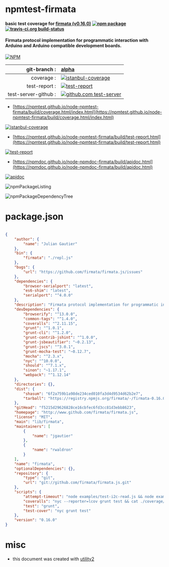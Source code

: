 # npmtest-firmata

#### basic test coverage for  [firmata (v0.16.0)](http://www.github.com/firmata/firmata.js)  [![npm package](https://img.shields.io/npm/v/npmtest-firmata.svg?style=flat-square)](https://www.npmjs.org/package/npmtest-firmata) [![travis-ci.org build-status](https://api.travis-ci.org/npmtest/node-npmtest-firmata.svg)](https://travis-ci.org/npmtest/node-npmtest-firmata)

#### Firmata protocol implementation for programmatic interaction with Arduino and Arduino compatible development boards.

[![NPM](https://nodei.co/npm/firmata.png?downloads=true&downloadRank=true&stars=true)](https://www.npmjs.com/package/firmata)

| git-branch : | [alpha](https://github.com/npmtest/node-npmtest-firmata/tree/alpha)|
|--:|:--|
| coverage : | [![istanbul-coverage](https://npmtest.github.io/node-npmtest-firmata/build/coverage.badge.svg)](https://npmtest.github.io/node-npmtest-firmata/build/coverage.html/index.html)|
| test-report : | [![test-report](https://npmtest.github.io/node-npmtest-firmata/build/test-report.badge.svg)](https://npmtest.github.io/node-npmtest-firmata/build/test-report.html)|
| test-server-github : | [![github.com test-server](https://npmtest.github.io/node-npmtest-firmata/GitHub-Mark-32px.png)](https://npmtest.github.io/node-npmtest-firmata/build/app/index.html) | | build-artifacts : | [![build-artifacts](https://npmtest.github.io/node-npmtest-firmata/glyphicons_144_folder_open.png)](https://github.com/npmtest/node-npmtest-firmata/tree/gh-pages/build)|

- [https://npmtest.github.io/node-npmtest-firmata/build/coverage.html/index.html](https://npmtest.github.io/node-npmtest-firmata/build/coverage.html/index.html)

[![istanbul-coverage](https://npmtest.github.io/node-npmtest-firmata/build/screenCapture.buildCi.browser.%252Ftmp%252Fbuild%252Fcoverage.lib.html.png)](https://npmtest.github.io/node-npmtest-firmata/build/coverage.html/index.html)

- [https://npmtest.github.io/node-npmtest-firmata/build/test-report.html](https://npmtest.github.io/node-npmtest-firmata/build/test-report.html)

[![test-report](https://npmtest.github.io/node-npmtest-firmata/build/screenCapture.buildCi.browser.%252Ftmp%252Fbuild%252Ftest-report.html.png)](https://npmtest.github.io/node-npmtest-firmata/build/test-report.html)

- [https://npmdoc.github.io/node-npmdoc-firmata/build/apidoc.html](https://npmdoc.github.io/node-npmdoc-firmata/build/apidoc.html)

[![apidoc](https://npmdoc.github.io/node-npmdoc-firmata/build/screenCapture.buildCi.browser.%252Ftmp%252Fbuild%252Fapidoc.html.png)](https://npmdoc.github.io/node-npmdoc-firmata/build/apidoc.html)

![npmPackageListing](https://npmtest.github.io/node-npmtest-firmata/build/screenCapture.npmPackageListing.svg)

![npmPackageDependencyTree](https://npmtest.github.io/node-npmtest-firmata/build/screenCapture.npmPackageDependencyTree.svg)



# package.json

```json

{
    "author": {
        "name": "Julian Gautier"
    },
    "bin": {
        "firmata": "./repl.js"
    },
    "bugs": {
        "url": "https://github.com/firmata/firmata.js/issues"
    },
    "dependencies": {
        "browser-serialport": "latest",
        "es6-shim": "latest",
        "serialport": "^4.0.0"
    },
    "description": "Firmata protocol implementation for programmatic interaction with Arduino and Arduino compatible development boards.",
    "devDependencies": {
        "browserify": "^13.0.0",
        "common-tags": "^1.4.0",
        "coveralls": "^2.11.15",
        "grunt": "^1.0.1",
        "grunt-cli": "^1.2.0",
        "grunt-contrib-jshint": "^1.0.0",
        "grunt-jsbeautifier": "~0.2.13",
        "grunt-jscs": "^3.0.1",
        "grunt-mocha-test": "~0.12.7",
        "mocha": "^2.3.x",
        "nyc": "^10.0.0",
        "should": "^7.1.x",
        "sinon": "~1.17.1",
        "webpack": "^1.12.14"
    },
    "directories": {},
    "dist": {
        "shasum": "6f2a759b1a98de234ced010fa3d4d9534d62b2e7",
        "tarball": "https://registry.npmjs.org/firmata/-/firmata-0.16.0.tgz"
    },
    "gitHead": "f5215d29626828ce16cbfec6fd3cc81d3ebb8623",
    "homepage": "http://www.github.com/firmata/firmata.js",
    "license": "MIT",
    "main": "lib/firmata",
    "maintainers": [
        {
            "name": "jgautier"
        },
        {
            "name": "rwaldron"
        }
    ],
    "name": "firmata",
    "optionalDependencies": {},
    "repository": {
        "type": "git",
        "url": "git://github.com/firmata/firmata.js.git"
    },
    "scripts": {
        "attempt-timeout": "node examples/test-i2c-read.js && node examples/test-i2c-read.js && node examples/test-analog-read.js && node examples/test-analog-read.js && node examples/test-serial-read.js && node examples/test-serial-read.js",
        "coveralls": "nyc --reporter=lcov grunt test && cat ./coverage/lcov.info | coveralls",
        "test": "grunt",
        "test-cover": "nyc grunt test"
    },
    "version": "0.16.0"
}
```



# misc
- this document was created with [utility2](https://github.com/kaizhu256/node-utility2)
